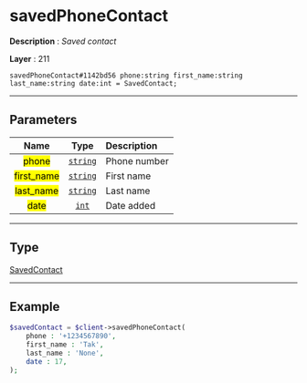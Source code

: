 # savedPhoneContact

**Description** : *Saved contact*

**Layer** : 211

```tl
savedPhoneContact#1142bd56 phone:string first_name:string last_name:string date:int = SavedContact;
```

---

## Parameters

| Name | Type | Description |
| :---: | :---: | :--- |
| <mark>phone</mark> | [`string`](type/string) | Phone number |
| <mark>first_name</mark> | [`string`](type/string) | First name |
| <mark>last_name</mark> | [`string`](type/string) | Last name |
| <mark>date</mark> | [`int`](type/int) | Date added |

---

## Type

[SavedContact](type/SavedContact)

---

## Example

```php
$savedContact = $client->savedPhoneContact(
	phone : '+1234567890',
	first_name : 'Tak',
	last_name : 'None',
	date : 17,
);
```